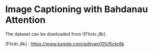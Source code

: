 # Image Captioning with Bahdanau Attention

The dataset can be dowloaded from ![Flickr_8k].






[Flickr_8k] : https://www.kaggle.com/adityajn105/flickr8k
